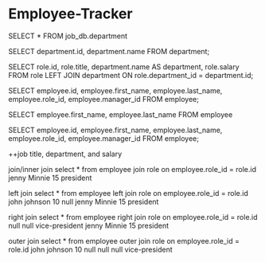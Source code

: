 # Employee-Tracker

SELECT * FROM job_db.department

SELECT department.id, department.name FROM department;

SELECT role.id, role.title, department.name AS department, role.salary FROM role LEFT JOIN department ON role.department_id = department.id;

SELECT employee.id, employee.first_name, employee.last_name, employee.role_id, employee.manager_id FROM employee;

SELECT employee.first_name, employee.last_name FROM employee



SELECT employee.id, employee.first_name, employee.last_name, employee.role_id, employee.manager_id FROM employee;


++job title, department, and salary









join/inner join
select * from employee join role on employee.role_id = role.id
jenny Minnie 15 president

left join
select * from employee left join role on employee.role_id = role.id
john johnson 10 null
jenny Minnie 15 president

right join
select * from employee right join role on employee.role_id = role.id
null         null vice-president
jenny Minnie 15   president

outer join
select * from employee outer join role on employee.role_id = role.id
john johnson 10 null
null         null vice-president